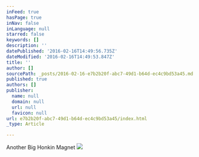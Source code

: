 ```yaml
---
inFeed: true
hasPage: true
inNav: false
inLanguage: null
starred: false
keywords: []
description: ''
datePublished: '2016-02-16T14:49:56.735Z'
dateModified: '2016-02-16T14:49:53.847Z'
title: ''
author: []
sourcePath: _posts/2016-02-16-e7b2b20f-abc7-49d1-b64d-ec4c9bd53a45.md
published: true
authors: []
publisher:
  name: null
  domain: null
  url: null
  favicon: null
url: e7b2b20f-abc7-49d1-b64d-ec4c9bd53a45/index.html
_type: Article

---
```

Another Big Honkin Magnet
![](https://s3-us-west-2.amazonaws.com/the-grid-img/p/5a3d5174a4a9c738203ee036e97a222286dd8399.jpg)